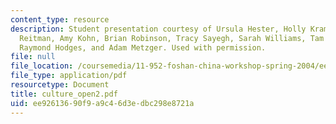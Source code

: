 ```yaml
---
content_type: resource
description: Student presentation courtesy of Ursula Hester, Holly Krambeck, Alexandra
  Reitman, Amy Kohn, Brian Robinson, Tracy Sayegh, Sarah Williams, Tam Doan, Hao Tian,
  Raymond Hodges, and Adam Metzger. Used with permission.
file: null
file_location: /coursemedia/11-952-foshan-china-workshop-spring-2004/ee92613690f9a9c46d3edbc298e8721a_culture_open2.pdf
file_type: application/pdf
resourcetype: Document
title: culture_open2.pdf
uid: ee926136-90f9-a9c4-6d3e-dbc298e8721a
---
```

